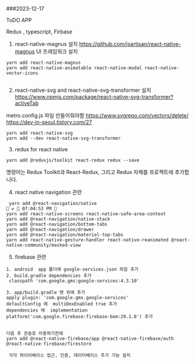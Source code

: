 ###2023-12-17

ToDO APP

Redux , typescript, Firbase

1. react-native-magnus 설치 https://github.com/jsartisan/react-native-magnus
   UI 프레임워크 설치

```
yarn add react-native-magnus
yarn add react-native-animatable react-native-modal react-native-vector-icons


```

2. react-native-svg and react-native-svg-transformer 설치
   https://www.npmjs.com/package/react-native-svg-transformer?activeTab

metro.config.js 파일 만들어줘야함
https://www.svgrepo.com/vectors/delete/
https://dev-in-seoul.tistory.com/27

```
yarn add react-native-svg
yarn add --dev react-native-svg-transformer
```

3. redux for react native

```
yarn add @reduxjs/toolkit react-redux redux --save
```

명령어는 Redux Toolkit과 React-Redux, 그리고 Redux 자체를 프로젝트에 추가합니다.

4. react native navigation 관련

```
 yarn add @react-navigation/native                                                ✔  07:04:53 PM 
yarn add react-native-screens react-native-safe-area-context
yarn add @react-navigation/native-stack
yarn add @react-navigation/bottom-tabs
yarn add @react-navigation/drawer
yarn add @react-navigation/material-top-tabs
yarn add react-native-gesture-handler react-native-reanimated @react-native-community/masked-view

```

5. firebase 관련

```
1. android  app 폴더에 google-services.json 파일 추가
2. build.gradle dependencies 추가
 classpath 'com.google.gms:google-services:4.3.10'

3. app/build.gradle 맨 위에 추가
apply plugin: 'com.google.gms.google-services'
defaultConfig 에  multiDexEnabled true 추가
dependencies 에  implementation platform('com.google.firebase:firebase-bom:29.1.0') 추가


다음 후 콘솔로 이동하기전에
yarn add @react-native-firebase/app @react-native-firebase/auth @react-native-firebase/firestore

 각각 파이어베이스 접근, 인증, 데이터베이스 추가 기능 설치
```
